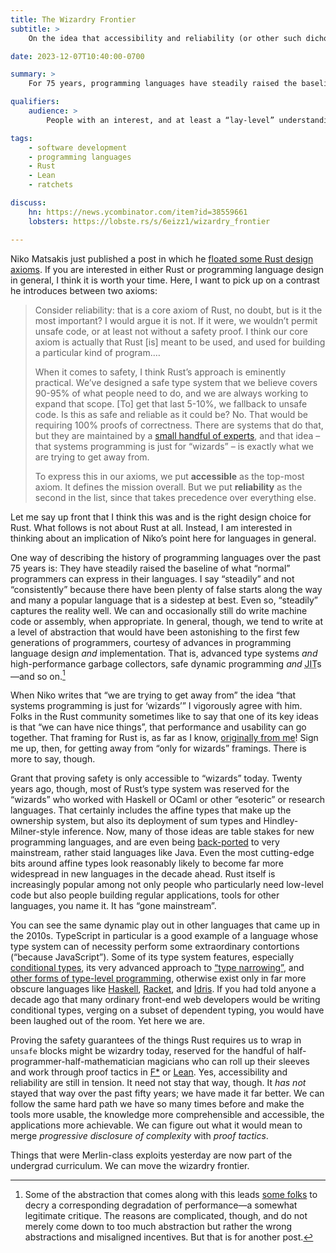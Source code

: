 ```yaml
---
title: The Wizardry Frontier
subtitle: >
    On the idea that accessibility and reliability (or other such dichotomies) must remain at odds in programming languages.

date: 2023-12-07T10:40:00-0700

summary: >
    For 75 years, programming languages have steadily raised the baseline of what “normal” programmers can express in their languages. They can still.

qualifiers:
    audience: >
        People with an interest, and at least a “lay-level” understanding of, programming languages.

tags:
    - software development
    - programming languages
    - Rust
    - Lean
    - ratchets

discuss:
    hn: https://news.ycombinator.com/item?id=38559661
    lobsters: https://lobste.rs/s/6eizz1/wizardry_frontier

---
```


Niko Matsakis just published a post in which he [floated some Rust design axioms](https://smallcultfollowing.com/babysteps/blog/2023/12/07/rust-design-axioms/?utm_source=Chris%20Krycho%20sent%20me). If you are interested in either Rust or programming language design in general, I think it is worth your time. Here, I want to pick up on a contrast he introduces between two axioms:

> Consider reliability: that is a core axiom of Rust, no doubt, but is it the most important? I would argue it is not. If it were, we wouldn’t permit unsafe code, or at least not without a safety proof. I think our core axiom is actually that Rust [is] meant to be used, and used for building a particular kind of program.…
>
> When it comes to safety, I think Rust’s approach is eminently practical. We’ve designed a safe type system that we believe covers 90-95% of what people need to do, and we are always working to expand that scope. [To] get that last 5-10%, we fallback to unsafe code. Is this as safe and reliable as it could be? No. That would be requiring 100% proofs of correctness. There are systems that do that, but they are maintained by a [small handful of experts](http://web1.cs.columbia.edu/~junfeng/09fa-e6998/papers/sel4.pdf), and that idea – that systems programming is just for “wizards” – is exactly what we are trying to get away from.
>
> To express this in our axioms, we put **accessible** as the top-most axiom. It defines the mission overall. But we put **reliability** as the second in the list, since that takes precedence over everything else.

Let me say up front that I think this was and is the right design choice for Rust. What follows is not about Rust at all. Instead, I am interested in thinking about an implication of Niko’s point here for languages in general.

One way of describing the history of programming languages over the past 75 years is: They have steadily raised the baseline of what “normal” programmers can express in their languages. I say “steadily” and not “consistently” because there have been plenty of false starts along the way and many a popular language that is a sidestep at best. Even so, “steadily” captures the reality well. We can and occasionally still do write machine code or assembly, when appropriate. In general, though, we tend to write at a level of abstraction that would have been astonishing to the first few generations of programmers, courtesy of advances in programming language design *and* implementation. That is, advanced type systems *and* high-performance garbage collectors, safe dynamic programming *and* <abbr title="just-in-time (compilers)">JIT</abbr>s—and so on.[^1]

When Niko writes that “we are trying to get away from” the idea “that systems programming is just for ‘wizards’” I vigorously agree with him. Folks in the Rust community sometimes like to say that one of its key ideas is that “we can have nice things”, that performance and usability can go together. That framing for Rust is, as far as I know, [originally from me](https://newrustacean.com/show_notes/bonus/_4/)! Sign me up, then, for getting away from “only for wizards” framings. There is more to say, though.

Grant that proving safety is only accessible to “wizards” today. Twenty years ago, though, most of Rust’s type system was reserved for the “wizards” who worked with Haskell or OCaml or other “esoteric” or research languages. That certainly includes the affine types that make up the ownership system, but also its deployment of sum types and Hindley-Milner-style inference. Now, many of those ideas are table stakes for new programming languages, and are even being [back-ported](https://www.baeldung.com/java-switch-pattern-matching) to very mainstream, rather staid languages like Java. Even the most cutting-edge bits around affine types look reasonably likely to become far more widespread in new languages in the decade ahead. Rust itself is increasingly popular among not only people who particularly need low-level code but also people building regular applications, tools for other languages, you name it. It has “gone mainstream”.

You can see the same dynamic play out in other languages that came up in the 2010s. TypeScript in particular is a good example of a language whose type system can of necessity perform some extraordinary contortions (“because JavaScript”). Some of its type system features, especially [conditional types](https://www.typescriptlang.org/docs/handbook/2/conditional-types.html), its very advanced approach to [“type narrowing”](https://www.typescriptlang.org/docs/handbook/2/narrowing.html), and [other forms of type-level programming](https://www.typescriptlang.org/docs/handbook/2/types-from-types.html), otherwise exist only in far more obscure languages like [Haskell](https://www.haskell.org), [Racket](https://racket-lang.org), and [Idris](https://www.idris-lang.org). If you had told anyone a decade ago that many ordinary front-end web developers would be writing conditional types, verging on a subset of dependent typing, you would have been laughed out of the room. Yet here we are.

Proving the safety guarantees of the things Rust requires us to wrap in `unsafe` blocks might be wizardry today, reserved for the handful of half-programmer-half-mathematician magicians who can roll up their sleeves and work through proof tactics in [F\*](https://fstar-lang.org/) or [Lean](https://lean-lang.org/). Yes, accessibility and reliability are still in tension. It need not stay that way, though. It *has not* stayed that way over the past fifty years; we have made it far better. We can follow the same hard path we have so many times before and make the tools more usable, the knowledge more comprehensible and accessible, the applications more achievable. We can figure out what it would mean to merge *progressive disclosure of complexity* with *proof tactics*.

Things that were Merlin-class exploits yesterday are now part of the undergrad curriculum.  We can move the wizardry frontier.

[^1]:	Some of the abstraction that comes along with this leads [some folks](https://web.archive.org/web/20160408150158/https://handmade.network/manifesto) to decry a corresponding degradation of performance—a somewhat legitimate critique. The reasons are complicated, though, and do not merely come down to too much abstraction but rather the wrong abstractions and misaligned incentives. But that is for another post.
